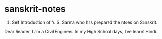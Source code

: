 # sanskrit-notes
1. Self Introduction of Y. S. Sarma who has prepared the ntoes on Sanskrit.

Dear Reader, 
I am a Civil Engineer. In my High School days, I've learnt Hindi. 
